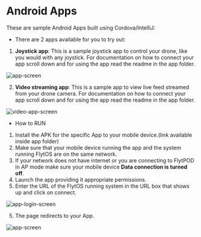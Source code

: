 # Android Apps

These are sample Android Apps built using Cordova/IntelliJ:

* There are 2 apps available for you to try out:
1. **Joystick app**: This is a sample joystick app to control your drone, like you would with any joystick. For documentation on how to connect your app scroll down and for using the app read the readme in the app folder.

![app-screen](https://cloud.githubusercontent.com/assets/6880872/24093164/74af4bea-0d78-11e7-9a90-760f61dc994a.png)

2. **Video streaming app**: This is a sample app to view live feed streamed from your drone camera. For documentation on how to connect your app scroll down and for using the app read the readme in the app folder.

![video-app-screen](https://cloud.githubusercontent.com/assets/6880872/24093626/c81df1d0-0d7a-11e7-9ca1-2e7c8a556b58.png)

* How to RUN

1. Install the APK for the specific App to your mobile device.(link available inside app folder)
2. Make sure that your mobile device running the app and the system running FlytOS are on the same network.
3. If your network does not have internet or you are connecting to FlytPOD in AP mode make sure your mobile device **Data connection is turned off**.
3. Launch the app providing it appropriate permissions.
4. Enter the URL of the FlytOS running system in the URL box that shows up and click on connect.

![app-login-screen](https://cloud.githubusercontent.com/assets/6880872/24093372/824b77e6-0d79-11e7-88a4-7b80dc7bca78.png)

5. The page redirects to your App.

![app-screen](https://cloud.githubusercontent.com/assets/6880872/24093164/74af4bea-0d78-11e7-9a90-760f61dc994a.png)
